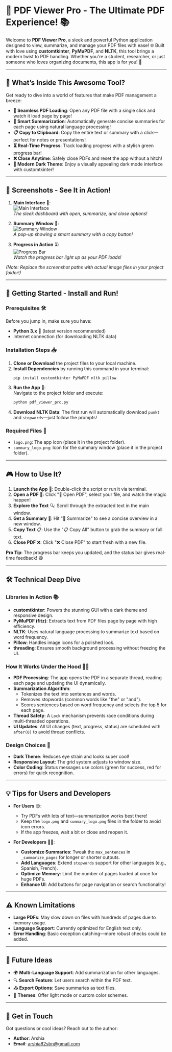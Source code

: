 # 🎉 PDF Viewer Pro - The Ultimate PDF Experience! 📚

Welcome to **PDF Viewer Pro**, a sleek and powerful Python application designed to view, summarize, and manage your PDF files with ease! 🌐 Built with love using **customtkinter**, **PyMuPDF**, and **NLTK**, this tool brings a modern twist to PDF handling. Whether you're a student, researcher, or just someone who loves organizing documents, this app is for you! 🚀

---

## 🌟 What’s Inside This Awesome Tool?

Get ready to dive into a world of features that make PDF management a breeze:  

- **📄 Seamless PDF Loading**: Open any PDF file with a single click and watch it load page by page!  
- **🧠 Smart Summarization**: Automatically generate concise summaries for each page using natural language processing!  
- **📋 Copy to Clipboard**: Copy the entire text or summary with a click—perfect for notes or presentations!  
- **⏳ Real-Time Progress**: Track loading progress with a stylish green progress bar!  
- **❌ Close Anytime**: Safely close PDFs and reset the app without a hitch!  
- **🎨 Modern Dark Theme**: Enjoy a visually appealing dark mode interface with customtkinter!  

---

## 📸 Screenshots - See It in Action!

1. **Main Interface** 🎨:  
   ![Main Interface](screenshots/menu.png)  
   *The sleek dashboard with open, summarize, and close options!*  

2. **Summary Window** 🧠:  
   ![Summary Window](screenshots/summary.png)  
   *A pop-up showing a smart summary with a copy button!*  

3. **Progress in Action** ⏳:  
   ![Progress Bar](screenshots/demo.gif)  
   *Watch the progress bar light up as your PDF loads!*  

*(Note: Replace the screenshot paths with actual image files in your project folder!)*  

---

## 🚀 Getting Started - Install and Run!

### Prerequisites 🛠️
Before you jump in, make sure you have:  
- **Python 3.x** 🐍 (latest version recommended)  
- Internet connection (for downloading NLTK data)  

### Installation Steps 📥
1. **Clone or Download** the project files to your local machine.  
2. **Install Dependencies** by running this command in your terminal:  
   ```bash
   pip install customtkinter PyMuPDF nltk pillow
   ```
3. **Run the App** 🎉:  
   Navigate to the project folder and execute:  
   ```bash
   python pdf_viewer_pro.py
   ```
4. **Download NLTK Data**: The first run will automatically download `punkt` and `stopwords`—just follow the prompts!  

### Required Files 📂
- `logo.png`: The app icon (place it in the project folder).  
- `summary_logo.png`: Icon for the summary window (place it in the project folder).  

---

## 🎮 How to Use It?

1. **Launch the App** 🚀: Double-click the script or run it via terminal.  
2. **Open a PDF** 📄: Click "📄 Open PDF", select your file, and watch the magic happen!  
3. **Explore the Text** 🔍: Scroll through the extracted text in the main window.  
4. **Get a Summary** 🧠: Hit "🧠 Summarize" to see a concise overview in a new window.  
5. **Copy Text** 📋: Use the "📋 Copy All" button to grab the summary or full text.  
6. **Close PDF** ❌: Click "❌ Close PDF" to start fresh with a new file.  

**Pro Tip**: The progress bar keeps you updated, and the status bar gives real-time feedback! 😄  

---

## 🛠️ Technical Deep Dive

### Libraries in Action 📚
- **customtkinter**: Powers the stunning GUI with a dark theme and responsive design.  
- **PyMuPDF (fitz)**: Extracts text from PDF files page by page with high efficiency.  
- **NLTK**: Uses natural language processing to summarize text based on word frequency.  
- **Pillow**: Handles image icons for a polished look.  
- **threading**: Ensures smooth background processing without freezing the UI.  

### How It Works Under the Hood 🧑‍💻
- **PDF Processing**: The app opens the PDF in a separate thread, reading each page and updating the UI dynamically.  
- **Summarization Algorithm**:  
  - Tokenizes the text into sentences and words.  
  - Removes stopwords (common words like "the" or "and").  
  - Scores sentences based on word frequency and selects the top 5 for each page.  
- **Thread Safety**: A `Lock` mechanism prevents race conditions during multi-threaded operations.  
- **UI Updates**: All UI changes (text, progress, status) are scheduled with `after(0)` to avoid thread conflicts.  

### Design Choices 🎨
- **Dark Theme**: Reduces eye strain and looks super cool!  
- **Responsive Layout**: The grid system adjusts to window size.  
- **Color Coding**: Status messages use colors (green for success, red for errors) for quick recognition.  

---

## 💡 Tips for Users and Developers

- **For Users** 😊:  
  - Try PDFs with lots of text—summarization works best there!  
  - Keep the `logo.png` and `summary_logo.png` files in the folder to avoid icon errors.  
  - If the app freezes, wait a bit or close and reopen it.  

- **For Developers** 👨‍💻:  
  - **Customize Summaries**: Tweak the `max_sentences` in `_summarize_pages` for longer or shorter outputs.  
  - **Add Languages**: Extend `stopwords` support for other languages (e.g., Spanish, French).  
  - **Optimize Memory**: Limit the number of pages loaded at once for huge PDFs.  
  - **Enhance UI**: Add buttons for page navigation or search functionality!  

---

## ⚠️ Known Limitations
- **Large PDFs**: May slow down on files with hundreds of pages due to memory usage.  
- **Language Support**: Currently optimized for English text only.  
- **Error Handling**: Basic exception catching—more robust checks could be added.  

---

## 🎁 Future Ideas
- 🌍 **Multi-Language Support**: Add summarization for other languages.  
- 🔍 **Search Feature**: Let users search within the PDF text.  
- 📤 **Export Options**: Save summaries as text files.  
- 🎨 **Themes**: Offer light mode or custom color schemes.  

---

## 📧 Get in Touch
Got questions or cool ideas? Reach out to the author:  
- **Author**: Arshia  
- **Email**: [arshia82sbn@gmail.com](mailto:arshia82sbn@gmail.com)  
